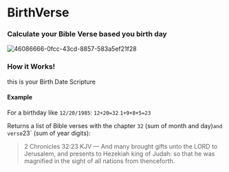 # BirthVerse
### Calculate your Bible Verse based you birth day
![46086666-0fcc-43cd-8857-583a5ef21f28](https://github.com/crosscripter/birthverse/assets/315043/0ecf146d-2278-4060-a53f-472f0d0652c6)

### How it Works!

this is your Birth Date Scripture

#### Example
For a birthday like `12/20/1985`:
`12+20=32`
`1+9+8+5=23`

Returns a list of Bible verses with the chapter `32` (sum of month and day)` and verse `23` (sum of year digits):

> 2 Chronicles 32:23 KJV — And many brought gifts unto the LORD to Jerusalem, and presents to Hezekiah king of Judah: so that he was magnified in the sight of all nations from thenceforth.

